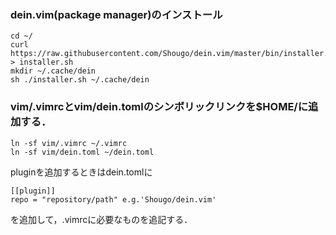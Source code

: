 ### dein.vim(package manager)のインストール

```
cd ~/
curl https://raw.githubusercontent.com/Shougo/dein.vim/master/bin/installer.sh > installer.sh
mkdir ~/.cache/dein
sh ./installer.sh ~/.cache/dein
```

### vim/.vimrcとvim/dein.tomlのシンボリックリンクを$HOME/に追加する．
```
ln -sf vim/.vimrc ~/.vimrc
ln -sf vim/dein.toml ~/dein.toml
```

pluginを追加するときはdein.tomlに
```
[[plugin]]
repo = "repository/path" e.g.'Shougo/dein.vim'
```
を追加して，.vimrcに必要なものを追記する．
